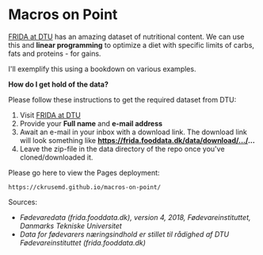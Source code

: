 # Macros on Point

[FRIDA at DTU](https://frida.fooddata.dk/data?) has an amazing dataset of nutritional content. We can use this and **linear programming** to optimize a diet with specific limits of carbs, fats and proteins - for gains.

I'll exemplify this using a bookdown on various examples.

**How do I get hold of the data?**

Please follow these instructions to get the required dataset from DTU:

1. Visit [FRIDA at DTU](https://frida.fooddata.dk/data?)
2. Provide your **Full name** and **e-mail address**
3. Await an e-mail in your inbox with a download link. The download link will look something like **https://frida.fooddata.dk/data/download/.../...**
4. Leave the zip-file in the data directory of the repo once you've cloned/downloaded it. 

Please go here to view the Pages deployment:

```
https://ckrusemd.github.io/macros-on-point/
```

Sources:

* <em>Fødevaredata (frida.fooddata.dk), version 4, 2018, Fødevareinstituttet, Danmarks Tekniske Universitet</em>
* <em>Data for fødevarers næringsindhold er stillet til rådighed af DTU Fødevareinstituttet (frida.fooddata.dk)</em>
